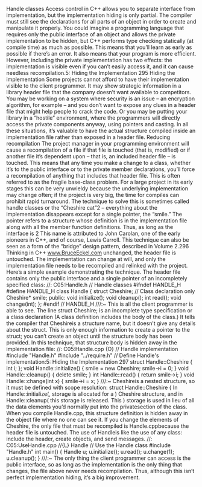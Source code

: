 Handle classes
Access control in C++ allows you to separate interface from
implementation, but the implementation hiding is only partial. The
compiler must still see the declarations for all parts of an object in
order to create and manipulate it properly. You could imagine a
programming language that requires only the public interface of an
object and allows the private implementation to be hidden, but C++
performs type checking statically (at compile time) as much as
possible. This means that you’ll learn as early as possible if there’s
an error. It also means that your program is more efficient.
However, including the private implementation has two effects: the
implementation is visible even if you can’t easily access it, and it
can cause needless recompilation.5: Hiding the Implementation 295
Hiding the implementation
Some projects cannot afford to have their implementation visible to
the client programmer. It may show strategic information in a
library header file that the company doesn’t want available to
competitors. You may be working on a system where security is an
issue – an encryption algorithm, for example – and you don’t want
to expose any clues in a header file that might help people to crack
the code. Or you may be putting your library in a “hostile”
environment, where the programmers will directly access the
private components anyway, using pointers and casting. In all
these situations, it’s valuable to have the actual structure compiled
inside an implementation file rather than exposed in a header file.
Reducing recompilation
The project manager in your programming environment will cause
a recompilation of a file if that file is touched (that is, modified) or if
another file it’s dependent upon – that is, an included header file –
is touched. This means that any time you make a change to a class,
whether it’s to the public interface or to the private member
declarations, you’ll force a recompilation of anything that includes
that header file. This is often referred to as the fragile base-class
problem. For a large project in its early stages this can be very
unwieldy because the underlying implementation may change
often; if the project is very big, the time for compiles can prohibit
rapid turnaround.
The technique to solve this is sometimes called handle classes or the
“Cheshire cat”2 – everything about the implementation disappears
except for a single pointer, the “smile.” The pointer refers to a
structure whose definition is in the implementation file along with
all the member function definitions. Thus, as long as the interface is
2 This name is attributed to John Carolan, one of the early pioneers in C++, and of
course, Lewis Carroll. This technique can also be seen as a form of the “bridge”
design pattern, described in Volume 2.296 Thinking in C++ www.BruceEckel.com
unchanged, the header file is untouched. The implementation can
change at will, and only the implementation file needs to be
recompiled and relinked with the project.
Here’s a simple example demonstrating the technique. The header
file contains only the public interface and a single pointer of an
incompletely specified class:
//: C05:Handle.h
// Handle classes
#ifndef HANDLE_H
#define HANDLE_H
class Handle {
struct Cheshire; // Class declaration only
Cheshire* smile;
public:
void initialize();
void cleanup();
int read();
void change(int);
};
#endif // HANDLE_H ///:~
This is all the client programmer is able to see. The line
struct Cheshire;
is an incomplete type specification or a class declaration (A class
definition includes the body of the class.) It tells the compiler that
Cheshireis a structure name, but it doesn’t give any details about
the struct. This is only enough information to create a pointer to the
struct; you can’t create an object until the structure body has been
provided. In this technique, that structure body is hidden away in
the implementation file:
//: C05:Handle.cpp {O}
// Handle implementation
#include "Handle.h"
#include "../require.h"
// Define Handle's implementation:5: Hiding the Implementation 297
struct Handle::Cheshire {
int i;
};
void Handle::initialize() {
smile = new Cheshire;
smile->i = 0;
}
void Handle::cleanup() {
delete smile;
}
int Handle::read() {
return smile->i;
}
void Handle::change(int x) {
smile->i = x;
} ///:~
Cheshireis a nested structure, so it must be defined with scope
resolution:
struct Handle::Cheshire {
In Handle::initialize(, storage is allocated for a ) Cheshire
structure, and in Handle::cleanup( this storage is released. This )
storage is used in lieu of all the data elements you’d normally put
into the privatesection of the class. When you compile Handle.cpp,
this structure definition is hidden away in the object file where no
one can see it. If you change the elements of Cheshire, the only file
that must be recompiled is Handle.cppbecause the header file is
untouched.
The use of Handleis like the use of any class: include the header,
create objects, and send messages.
//: C05:UseHandle.cpp
//{L} Handle
// Use the Handle class
#include "Handle.h"
int main() {
Handle u;
u.initialize();
u.read();
u.change(1);
u.cleanup();
} ///:~
The only thing the client programmer can access is the public
interface, so as long as the implementation is the only thing that
changes, the file above never needs recompilation. Thus, although
this isn’t perfect implementation hiding, it’s a big improvement.
